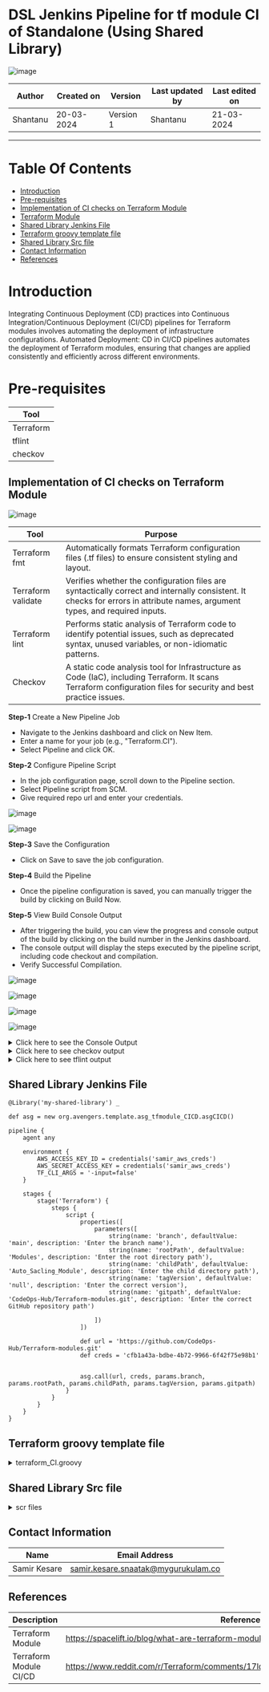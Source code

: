 # DSL Jenkins Pipeline for tf module CI of Standalone (Using Shared Library)

![image](https://github.com/avengers-p7/Documentation/assets/156056460/44f80ab7-909e-48c2-8b1e-ea004054137e)

|   Author        |  Created on   |  Version   | Last updated by  | Last edited on |
| --------------- | --------------| -----------|----------------- | -------------- |
| Shantanu |  20-03-2024  |  Version 1 | Shantanu | 21-03-2024   |
***

# Table Of Contents
- [Introduction](#introduction)
- [Pre-requisites](https://github.com/avengers-p7/Documentation/blob/main/Terraform/Terraform_CI/Terraform_CI_POC.md#pre-requisites)
- [Implementation of CI checks on Terraform Module](https://github.com/avengers-p7/Documentation/blob/main/Terraform/Terraform_CI/Terraform_CI_POC.md#implementation-of-ci-checks-on-terraform-module-1)
- [Terraform Module](https://github.com/avengers-p7/Documentation/blob/main/Terraform/Terraform_CI/Terraform_CI_POC.md#terraform-module)
- [Shared Library Jenkins File](https://github.com/avengers-p7/Documentation/blob/main/Terraform/Terraform_CI/Terraform_CI_POC.md#shared-library-jenkins-file)
- [Terraform groovy template file](https://github.com/avengers-p7/Documentation/blob/main/Terraform/Terraform_CI/Terraform_CI_POC.md#terraform-groovy-template-file)
- [Shared Library Src file](https://github.com/avengers-p7/Documentation/blob/main/Terraform/Terraform_CI/Terraform_CI_POC.md#shared-library-src-file)
- [Contact Information](https://github.com/avengers-p7/Documentation/blob/main/Terraform/Terraform_CI/Terraform_CI_POC.md#contact-information)
- [References](https://github.com/avengers-p7/Documentation/blob/main/Terraform/Terraform_CI/Terraform_CI_POC.md#references)

# Introduction
Integrating Continuous Deployment (CD) practices into Continuous Integration/Continuous Deployment (CI/CD) pipelines for Terraform
modules involves automating the deployment of infrastructure configurations. Automated Deployment: CD in CI/CD pipelines automates the
deployment of Terraform modules, ensuring that changes are applied consistently and efficiently across different environments.

# Pre-requisites

| Tool |
|------|
| Terraform |
| tflint |
| checkov |

## Implementation of CI checks on Terraform Module

![image](https://github.com/avengers-p7/Documentation/assets/156056460/923eea03-8c36-4c93-ae51-554ac3e05cc8)


| Tool             | Purpose                                                                                                                                                                  |
|------------------|--------------------------------------------------------------------------------------------------------------------------------------------------------------------------|
| Terraform fmt    | Automatically formats Terraform configuration files (.tf files) to ensure consistent styling and layout.                                                                   |
| Terraform validate | Verifies whether the configuration files are syntactically correct and internally consistent. It checks for errors in attribute names, argument types, and required inputs. |
| Terraform lint   | Performs static analysis of Terraform code to identify potential issues, such as deprecated syntax, unused variables, or non-idiomatic patterns.                           |
| Checkov          | A static code analysis tool for Infrastructure as Code (IaC), including Terraform. It scans Terraform configuration files for security and best practice issues.        |


**Step-1** Create a New Pipeline Job

- Navigate to the Jenkins dashboard and click on New Item.
- Enter a name for your job (e.g., "Terraform.CI").
- Select Pipeline and click OK.

**Step-2** Configure Pipeline Script

- In the job configuration page, scroll down to the Pipeline section.
- Select Pipeline script from SCM.
- Give required repo url and enter your credentials.

![image](https://github.com/CodeOps-Hub/Documentation/assets/156056570/8fd72425-3882-433a-bafc-7771fe9dbdcc)

![image](https://github.com/CodeOps-Hub/Documentation/assets/156056570/17f38b81-3756-4306-8dd9-9f0f1514cfd1)

**Step-3** Save the Configuration

- Click on Save to save the job configuration.

**Step-4** Build the Pipeline

- Once the pipeline configuration is saved, you can manually trigger the build by clicking on Build Now.

**Step-5** View Build Console Output

- After triggering the build, you can view the progress and console output of the build by clicking on the build number in the Jenkins dashboard.
- The console output will display the steps executed by the pipeline script, including code checkout and compilation.
- Verify Successful Compilation.

![image](https://github.com/CodeOps-Hub/Documentation/assets/156056570/62196046-1732-43e7-82e3-eba18bf740db)


![image](https://github.com/CodeOps-Hub/Documentation/assets/156056570/fac074c6-f609-4d66-b385-6665ffee68a6)

![image](https://github.com/CodeOps-Hub/Documentation/assets/156056570/4cb6dac3-3cfc-4546-85ce-f49667281e21)

![image](https://github.com/CodeOps-Hub/Documentation/assets/156056570/199afcc2-47a5-4824-803a-fc30639c27d6)


<details>
  <summary> Click here to see the Console Output</summary>
<br>

  ```shell
  
Console Output
Started by user khushi
Obtained SharedLibrary/Terraform_CI_JF/Jenkinsfile from git https://github.com/CodeOps-Hub/Jenkinsfile.git
Loading library shared-library@main
Attempting to resolve main from remote references...
 > git --version # timeout=10
 > git --version # 'git version 2.34.1'
using GIT_ASKPASS to set credentials khushi_pass_secret
 > git ls-remote -h -- https://github.com/CodeOps-Hub/SharedLibrary.git # timeout=10
Found match: refs/heads/main revision b2fbf43f4fe44c5701093be51f7563dad0cf117c
The recommended git tool is: NONE
using credential khushi_pass_secret
 > git rev-parse --resolve-git-dir /var/lib/jenkins/workspace/terraform.CICD@libs/9b45fc695856553d98bb823001a46a17146f4d25f13f1d010b47c5ae1c9c87b1/.git # timeout=10
Fetching changes from the remote Git repository
 > git config remote.origin.url https://github.com/CodeOps-Hub/SharedLibrary.git # timeout=10
Fetching without tags
Fetching upstream changes from https://github.com/CodeOps-Hub/SharedLibrary.git
 > git --version # timeout=10
 > git --version # 'git version 2.34.1'
using GIT_ASKPASS to set credentials khushi_pass_secret
 > git fetch --no-tags --force --progress -- https://github.com/CodeOps-Hub/SharedLibrary.git +refs/heads/*:refs/remotes/origin/* # timeout=10
Checking out Revision b2fbf43f4fe44c5701093be51f7563dad0cf117c (main)
 > git config core.sparsecheckout # timeout=10
 > git checkout -f b2fbf43f4fe44c5701093be51f7563dad0cf117c # timeout=10
Commit message: "Update terraform_CI.groovy"
 > git rev-list --no-walk 5a58e79675207c42472736ce8ea502cc037698f3 # timeout=10
[Pipeline] Start of Pipeline
[Pipeline] properties
[Pipeline] node
Running on Jenkins in /var/lib/jenkins/workspace/terraform.CICD
[Pipeline] {
[Pipeline] stage
[Pipeline] { (Clean Workspace)
[Pipeline] cleanWs
[WS-CLEANUP] Deleting project workspace...
[WS-CLEANUP] Deferred wipeout is used...
[WS-CLEANUP] done
[Pipeline] }
[Pipeline] // stage
[Pipeline] stage
[Pipeline] { (Clone)
[Pipeline] script
[Pipeline] {
[Pipeline] git
The recommended git tool is: NONE
using credential khushi_pass
Cloning the remote Git repository
Cloning repository https://github.com/HarshitSingh-Codes/jenkins-final.git
 > git init /var/lib/jenkins/workspace/terraform.CICD # timeout=10
Fetching upstream changes from https://github.com/HarshitSingh-Codes/jenkins-final.git
 > git --version # timeout=10
 > git --version # 'git version 2.34.1'
using GIT_ASKPASS to set credentials khushi_pass
 > git fetch --tags --force --progress -- https://github.com/HarshitSingh-Codes/jenkins-final.git +refs/heads/*:refs/remotes/origin/* # timeout=10
 > git config remote.origin.url https://github.com/HarshitSingh-Codes/jenkins-final.git # timeout=10
 > git config --add remote.origin.fetch +refs/heads/*:refs/remotes/origin/* # timeout=10
Avoid second fetch
 > git rev-parse refs/remotes/origin/main^{commit} # timeout=10
Checking out Revision 10f7018d067d3dd60d882d4bd9efc5f142469f8f (refs/remotes/origin/main)
 > git config core.sparsecheckout # timeout=10
 > git checkout -f 10f7018d067d3dd60d882d4bd9efc5f142469f8f # timeout=10
 > git branch -a -v --no-abbrev # timeout=10
 > git checkout -b main 10f7018d067d3dd60d882d4bd9efc5f142469f8f # timeout=10
Commit message: "vcjc"
 > git rev-list --no-walk 10f7018d067d3dd60d882d4bd9efc5f142469f8f # timeout=10
[Pipeline] }
[Pipeline] // script
[Pipeline] }
[Pipeline] // stage
[Pipeline] stage
[Pipeline] { (Terraform action)
[Pipeline] script
[Pipeline] {
[Pipeline] sh
+ cd modules/network
[Pipeline] }
[Pipeline] // script
[Pipeline] }
[Pipeline] // stage
[Pipeline] stage
[Pipeline] { (Terraform init)
[Pipeline] script
[Pipeline] {
[Pipeline] sh
+ cd modules/network
+ terraform init

[0m[1mInitializing the backend...[0m

[0m[1mInitializing provider plugins...[0m
- Finding latest version of hashicorp/aws...
- Installing hashicorp/aws v5.39.1...
- Installed hashicorp/aws v5.39.1 (signed by HashiCorp)

Terraform has created a lock file [1m.terraform.lock.hcl[0m to record the provider
selections it made above. Include this file in your version control repository
so that Terraform can guarantee to make the same selections by default when
you run "terraform init" in the future.[0m

[0m[1m[32mTerraform has been successfully initialized![0m[32m[0m
[0m[32m
You may now begin working with Terraform. Try running "terraform plan" to see
any changes that are required for your infrastructure. All Terraform commands
should now work.

If you ever set or change modules or backend configuration for Terraform,
rerun this command to reinitialize your working directory. If you forget, other
commands will detect it and remind you to do so if necessary.[0m
[Pipeline] }
[Pipeline] // script
[Pipeline] }
[Pipeline] // stage
[Pipeline] stage
[Pipeline] { (Terraform fmt)
[Pipeline] script
[Pipeline] {
[Pipeline] sh
+ cd modules/network
+ terraform fmt
main.tf
[Pipeline] }
[Pipeline] // script
[Pipeline] }
[Pipeline] // stage
[Pipeline] stage
[Pipeline] { (Terraform Validate)
[Pipeline] script
[Pipeline] {
[Pipeline] sh
+ cd modules/network
+ terraform validate
[32m[1mSuccess![0m The configuration is valid.
[0m
[Pipeline] }
[Pipeline] // script
[Pipeline] }
[Pipeline] // stage
[Pipeline] stage
[Pipeline] { (checkov)
[Pipeline] script
[Pipeline] {
[Pipeline] sh
+ cd modules/network
+ /var/lib/jenkins/.local/bin/checkov -d . -s --output-file-path . --skip-path ./tflint_report.jsonֿ


       _               _              
   ___| |__   ___  ___| | _______   __
  / __| '_ \ / _ \/ __| |/ / _ \ \ / /
 | (__| | | |  __/ (__|   < (_) \ V / 
  \___|_| |_|\___|\___|_|\_\___/ \_/  
                                      
By Prisma Cloud | version: 3.2.31 
Update available 3.2.31 -> 3.2.32
Run pip3 install -U checkov to update 


terraform scan results:

Passed checks: 6, Failed checks: 7, Skipped checks: 0

Check: CKV_AWS_130: "Ensure VPC subnets do not assign public IP by default"
	PASSED for resource: aws_subnet.private_subnets[0]
	File: /main.tf:25-31
	Guide: https://docs.prismacloud.io/en/enterprise-edition/policy-reference/aws-policies/aws-networking-policies/ensure-vpc-subnets-do-not-assign-public-ip-by-default
Check: CKV_AWS_130: "Ensure VPC subnets do not assign public IP by default"
	PASSED for resource: aws_subnet.private_subnets[1]
	File: /main.tf:25-31
	Guide: https://docs.prismacloud.io/en/enterprise-edition/policy-reference/aws-policies/aws-networking-policies/ensure-vpc-subnets-do-not-assign-public-ip-by-default
Check: CKV2_AWS_35: "AWS NAT Gateways should be utilized for the default route"
	PASSED for resource: aws_route.existing_rtb
	File: /main.tf:71-76
	Guide: https://docs.prismacloud.io/en/enterprise-edition/policy-reference/aws-policies/aws-networking-policies/ensure-aws-nat-gateways-are-utilized-for-the-default-route
Check: CKV2_AWS_35: "AWS NAT Gateways should be utilized for the default route"
	PASSED for resource: aws_route_table.public_rtb
	File: /main.tf:80-100
	Guide: https://docs.prismacloud.io/en/enterprise-edition/policy-reference/aws-policies/aws-networking-policies/ensure-aws-nat-gateways-are-utilized-for-the-default-route
Check: CKV2_AWS_35: "AWS NAT Gateways should be utilized for the default route"
	PASSED for resource: aws_route_table.private_rtb
	File: /main.tf:111-130
	Guide: https://docs.prismacloud.io/en/enterprise-edition/policy-reference/aws-policies/aws-networking-policies/ensure-aws-nat-gateways-are-utilized-for-the-default-route
Check: CKV2_AWS_19: "Ensure that all EIP addresses allocated to a VPC are attached to EC2 instances"
	PASSED for resource: aws_eip.elastic_ip
	File: /main.tf:44-47
	Guide: https://docs.prismacloud.io/en/enterprise-edition/policy-reference/aws-policies/aws-networking-policies/ensure-that-all-eip-addresses-allocated-to-a-vpc-are-attached-to-ec2-instances
Check: CKV_AWS_130: "Ensure VPC subnets do not assign public IP by default"
	FAILED for resource: aws_subnet.public_subnets[0]
	File: /main.tf:14-21
	Guide: https://docs.prismacloud.io/en/enterprise-edition/policy-reference/aws-policies/aws-networking-policies/ensure-vpc-subnets-do-not-assign-public-ip-by-default

		14 | resource "aws_subnet" "public_subnets" {
		15 |   count                   = length(var.public_subnets_cidr)
		16 |   vpc_id                  = aws_vpc.vpc-01.id
		17 |   cidr_block              = var.public_subnets_cidr[count.index]
		18 |   availability_zone       = var.public_subnets_az[count.index]
		19 |   map_public_ip_on_launch = var.enable_map_public_ip_on_launch
		20 |   tags                    = var.public_subnets_tags[count.index]
		21 | }

Check: CKV_AWS_130: "Ensure VPC subnets do not assign public IP by default"
	FAILED for resource: aws_subnet.public_subnets[1]
	File: /main.tf:14-21
	Guide: https://docs.prismacloud.io/en/enterprise-edition/policy-reference/aws-policies/aws-networking-policies/ensure-vpc-subnets-do-not-assign-public-ip-by-default

		14 | resource "aws_subnet" "public_subnets" {
		15 |   count                   = length(var.public_subnets_cidr)
		16 |   vpc_id                  = aws_vpc.vpc-01.id
		17 |   cidr_block              = var.public_subnets_cidr[count.index]
		18 |   availability_zone       = var.public_subnets_az[count.index]
		19 |   map_public_ip_on_launch = var.enable_map_public_ip_on_launch
		20 |   tags                    = var.public_subnets_tags[count.index]
		21 | }

Check: CKV2_AWS_12: "Ensure the default security group of every VPC restricts all traffic"
	FAILED for resource: aws_vpc.vpc-01
	File: /main.tf:3-10
	Guide: https://docs.prismacloud.io/en/enterprise-edition/policy-reference/aws-policies/aws-networking-policies/networking-4

		3  | resource "aws_vpc" "vpc-01" {
		4  |   cidr_block           = var.vpc_cidr
		5  |   enable_dns_support   = var.vpc_enable_dns_support
		6  |   enable_dns_hostnames = var.vpc_enable_dns_hostnames
		7  |   tags = {
		8  |     Name = var.vpc_name
		9  |   }
		10 | }

Check: CKV2_AWS_11: "Ensure VPC flow logging is enabled in all VPCs"
	FAILED for resource: aws_vpc.vpc-01
	File: /main.tf:3-10
	Guide: https://docs.prismacloud.io/en/enterprise-edition/policy-reference/aws-policies/aws-logging-policies/logging-9-enable-vpc-flow-logging

		3  | resource "aws_vpc" "vpc-01" {
		4  |   cidr_block           = var.vpc_cidr
		5  |   enable_dns_support   = var.vpc_enable_dns_support
		6  |   enable_dns_hostnames = var.vpc_enable_dns_hostnames
		7  |   tags = {
		8  |     Name = var.vpc_name
		9  |   }
		10 | }

Check: CKV2_AWS_44: "Ensure AWS route table with VPC peering does not contain routes overly permissive to all traffic"
	FAILED for resource: aws_route.existing_rtb
	File: /main.tf:71-76
	Guide: https://docs.prismacloud.io/en/enterprise-edition/policy-reference/aws-policies/aws-networking-policies/ensure-aws-route-table-with-vpc-peering-does-not-contain-routes-overly-permissive-to-all-traffic

		71 | resource "aws_route" "existing_rtb" {
		72 |   route_table_id            = var.existing_rtb
		73 |   destination_cidr_block    = var.vpc_cidr
		74 |   vpc_peering_connection_id = aws_vpc_peering_connection.peer_01.id
		75 |   depends_on                = [aws_vpc_peering_connection.peer_01]
		76 | }

Check: CKV2_AWS_44: "Ensure AWS route table with VPC peering does not contain routes overly permissive to all traffic"
	FAILED for resource: aws_route_table.public_rtb
	File: /main.tf:80-100
	Guide: https://docs.prismacloud.io/en/enterprise-edition/policy-reference/aws-policies/aws-networking-policies/ensure-aws-route-table-with-vpc-peering-does-not-contain-routes-overly-permissive-to-all-traffic

		80  | resource "aws_route_table" "public_rtb" {
		81  |   vpc_id = aws_vpc.vpc-01.id
		82  |   route {
		83  |     cidr_block = "10.0.0.0/16"
		84  |     gateway_id = "local"
		85  |   }
		86  |   route {
		87  |     cidr_block = "0.0.0.0/0"
		88  |     gateway_id = aws_internet_gateway.igw.id
		89  |   }
		90  |   route {
		91  |     cidr_block                = var.existing_vpc_cidr
		92  |     vpc_peering_connection_id = aws_vpc_peering_connection.peer_01.id
		93  |   }
		94  | 
		95  |   tags = {
		96  |     Name = var.pub_route_table_name
		97  |   }
		98  | 
		99  |   depends_on = [aws_vpc_peering_connection.peer_01, aws_internet_gateway.igw]
		100 | }

Check: CKV2_AWS_44: "Ensure AWS route table with VPC peering does not contain routes overly permissive to all traffic"
	FAILED for resource: aws_route_table.private_rtb
	File: /main.tf:111-130
	Guide: https://docs.prismacloud.io/en/enterprise-edition/policy-reference/aws-policies/aws-networking-policies/ensure-aws-route-table-with-vpc-peering-does-not-contain-routes-overly-permissive-to-all-traffic

		111 | resource "aws_route_table" "private_rtb" {
		112 |   vpc_id = aws_vpc.vpc-01.id
		113 |   route {
		114 |     cidr_block = "10.0.0.0/16"
		115 |     gateway_id = "local"
		116 |   }
		117 |   route {
		118 |     cidr_block     = "0.0.0.0/0"
		119 |     nat_gateway_id = aws_nat_gateway.ninja_nat.id
		120 |   }
		121 |   route {
		122 |     cidr_block                = var.existing_vpc_cidr
		123 |     vpc_peering_connection_id = aws_vpc_peering_connection.peer_01.id
		124 |   }
		125 | 
		126 |   tags = {
		127 |     Name = var.pri_route_table_name
		128 |   }
		129 |   depends_on = [aws_nat_gateway.ninja_nat, aws_vpc_peering_connection.peer_01]
		130 | }


[Pipeline] }
[Pipeline] // script
[Pipeline] }
[Pipeline] // stage
[Pipeline] stage
[Pipeline] { (Static Code Analysis)
[Pipeline] script
[Pipeline] {
[Pipeline] sh
+ sudo bash
+ curl -s https://raw.githubusercontent.com/terraform-linters/tflint/master/install_linux.sh
arch=amd64
os=linux_amd64


====================================================
Looking up the latest version ...
Downloading TFLint v0.50.3
Downloaded successfully


====================================================
Unpacking /tmp/tflint.avcjOqLFIz/tflint.zip ...
Archive:  /tmp/tflint.avcjOqLFIz/tflint.zip
  inflating: /tmp/tflint.avcjOqLFIz/tflint  
Installing /tmp/tflint.avcjOqLFIz/tflint to /usr/local/bin/ ...
removed '/usr/local/bin/tflint'
'/tmp/tflint.avcjOqLFIz/tflint' -> '/usr/local/bin/tflint'
Cleaning temporary downloaded files directory /tmp/tflint.avcjOqLFIz ...


====================================================
Current tflint version
TFLint version 0.50.3
+ ruleset.terraform (0.5.0-bundled)
[Pipeline] sh
+ cd modules/network
+ tee tflint_report.json
+ tflint --format default
6 issue(s) found:

Warning: terraform "required_version" attribute is required (terraform_required_version)

  on  line 0:
   (source code not available)

Reference: https://github.com/terraform-linters/tflint-ruleset-terraform/blob/v0.5.0/docs/rules/terraform_required_version.md

Warning: [Fixable] List items should be accessed using square brackets (terraform_deprecated_index)

  on main.tf line 105:
 105:   count          = length(aws_subnet.public_subnets.*.id)

Reference: https://github.com/terraform-linters/tflint-ruleset-terraform/blob/v0.5.0/docs/rules/terraform_deprecated_index.md

Warning: Missing version constraint for provider "aws" in `required_providers` (terraform_required_providers)

  on main.tf line 134:
 134: resource "aws_route_table_association" "private_route_association01" {

Reference: https://github.com/terraform-linters/tflint-ruleset-terraform/blob/v0.5.0/docs/rules/terraform_required_providers.md

Warning: [Fixable] List items should be accessed using square brackets (terraform_deprecated_index)

  on main.tf line 136:
 136:   count          = length(aws_subnet.private_subnets.*.id)

Reference: https://github.com/terraform-linters/tflint-ruleset-terraform/blob/v0.5.0/docs/rules/terraform_deprecated_index.md

Warning: [Fixable] List items should be accessed using square brackets (terraform_deprecated_index)

  on output.tf line 6:
   6:   value = aws_subnet.public_subnets.*.id

Reference: https://github.com/terraform-linters/tflint-ruleset-terraform/blob/v0.5.0/docs/rules/terraform_deprecated_index.md

Warning: [Fixable] List items should be accessed using square brackets (terraform_deprecated_index)

  on output.tf line 11:
  11:   value = aws_subnet.private_subnets.*.id

Reference: https://github.com/terraform-linters/tflint-ruleset-terraform/blob/v0.5.0/docs/rules/terraform_deprecated_index.md

[Pipeline] }
[Pipeline] // script
[Pipeline] }
[Pipeline] // stage
[Pipeline] stage
[Pipeline] { (Archive)
[Pipeline] script
[Pipeline] {
[Pipeline] archiveArtifacts
Archiving artifacts
[Pipeline] }
[Pipeline] // script
[Pipeline] }
[Pipeline] // stage
[Pipeline] stage
[Pipeline] { (Archive)
[Pipeline] script
[Pipeline] {
[Pipeline] archiveArtifacts
Archiving artifacts
[Pipeline] }
[Pipeline] // script
[Pipeline] }
[Pipeline] // stage
[Pipeline] }
[Pipeline] // node
[Pipeline] End of Pipeline
Finished: SUCCESS

```
</details>

<details>
	<summary> Click here to see checkov output</summary>
<br>
	
```shell
	
 terraform scan results:
terraform scan results:

Passed checks: 11, Failed checks: 2, Skipped checks: 0

Check: CKV_AWS_260: "Ensure no security groups allow ingress from 0.0.0.0:0 to port 80"
	PASSED for resource: aws_security_group.security_group
	File: /main.tf:7-33
	Guide: [1mhttps://docs.prismacloud.io/en/enterprise-edition/policy-reference/aws-policies/aws-networking-policies/ensure-aws-security-groups-do-not-allow-ingress-from-00000-to-port-80
Check: CKV_AWS_24: "Ensure no security groups allow ingress from 0.0.0.0:0 to port 22"
	PASSED for resource: aws_security_group.security_group
	File: /main.tf:7-33
	Guide: [1mhttps://docs.prismacloud.io/en/enterprise-edition/policy-reference/aws-policies/aws-networking-policies/networking-1-port-security
Check: CKV_AWS_25: "Ensure no security groups allow ingress from 0.0.0.0:0 to port 3389"
	PASSED for resource: aws_security_group.security_group
	File: /main.tf:7-33
	Guide: [1mhttps://docs.prismacloud.io/en/enterprise-edition/policy-reference/aws-policies/aws-networking-policies/networking-2
Check: CKV_AWS_277: "Ensure no security groups allow ingress from 0.0.0.0:0 to port -1"
	PASSED for resource: aws_security_group.security_group
	File: /main.tf:7-33
	Guide: [1mhttps://docs.prismacloud.io/en/enterprise-edition/policy-reference/aws-policies/aws-networking-policies/ensure-aws-security-group-does-not-allow-all-traffic-on-all-ports
Check: CKV_AWS_341: "Ensure Launch template should not have a metadata response hop limit greater than 1"
	PASSED for resource: aws_launch_template.Template
	File: /main.tf:55-70
	Guide: [1mhttps://docs.prismacloud.io/en/enterprise-edition/policy-reference/aws-policies/aws-general-policies/bc-aws-341
Check: CKV_AWS_46: "Ensure no hard-coded secrets exist in EC2 user data"
	PASSED for resource: aws_launch_template.Template
	File: /main.tf:55-70
	Guide: [1mhttps://docs.prismacloud.io/en/enterprise-edition/policy-reference/aws-policies/secrets-policies/bc-aws-secrets-1
Check: CKV_AWS_88: "EC2 instance should not have public IP."
	PASSED for resource: aws_launch_template.Template
	File: /main.tf:55-70
	Guide: [1mhttps://docs.prismacloud.io/en/enterprise-edition/policy-reference/aws-policies/public-policies/public-12
Check: CKV_AWS_261: "Ensure HTTP HTTPS Target group defines Healthcheck"
	PASSED for resource: aws_lb_target_group.Target_group
	File: /main.tf:75-94
	Guide: [1mhttps://docs.prismacloud.io/en/enterprise-edition/policy-reference/aws-policies/aws-general-policies/ensure-aws-kendra-index-server-side-encryption-uses-customer-managed-keys-cmks
Check: CKV_AWS_315: "Ensure EC2 Auto Scaling groups use EC2 launch templates"
	PASSED for resource: aws_autoscaling_group.ASG
	File: /main.tf:118-136
	Guide: [1mhttps://docs.prismacloud.io/en/enterprise-edition/policy-reference/aws-policies/aws-general-policies/bc-aws-315
Check: CKV_AWS_153: "Autoscaling groups should supply tags to launch configurations"
	PASSED for resource: aws_autoscaling_group.ASG
	File: /main.tf:118-136
	Guide: [1mhttps://docs.prismacloud.io/en/enterprise-edition/policy-reference/aws-policies/aws-general-policies/autoscaling-groups-should-supply-tags-to-launch-configurations
Check: CKV2_AWS_5: "Ensure that Security Groups are attached to another resource"
	PASSED for resource: aws_security_group.security_group
	File: /main.tf:7-33
	Guide: [1mhttps://docs.prismacloud.io/en/enterprise-edition/policy-reference/aws-policies/aws-networking-policies/ensure-that-security-groups-are-attached-to-ec2-instances-or-elastic-network-interfaces-enis
Check: CKV_AWS_23: "Ensure every security groups rule has a description"
	FAILED for resource: aws_security_group.security_group
	File: /main.tf:7-33
	Guide: [1mhttps://docs.prismacloud.io/en/enterprise-edition/policy-reference/aws-policies/aws-networking-policies/networking-31

		[37m7  | [33mresource "aws_security_group" "security_group" {
		[37m8  | [33m  name        = var.security_name
		[37m9  | [33m  description = var.Security_description
		[37m10 | [33m  vpc_id      = var.SG_vpc_id
		[37m11 | [33m
		[37m12 | [33m  dynamic "ingress" {
		[37m13 | [33m    for_each = local.inbound_ports
		[37m14 | [33m    content {
		[37m15 | [33m      from_port = ingress.value.port
		[37m16 | [33m      to_port   = ingress.value.port
		[37m17 | [33m      protocol  = ingress.value.protocol
		[37m18 |       # Conditionally apply CIDR block or security group rule based on type
		[37m19 | [33m      cidr_blocks     = contains(keys(ingress.value), "cidr_blocks") ? [ingress.value.cidr_blocks] : null
		[37m20 | [33m      security_groups = contains(keys(ingress.value), "security_group_ids") ? [ingress.value.security_group_ids] : null
		[37m21 | [33m    }
		[37m22 | [33m  }
		[37m23 | [33m  dynamic "egress" {
		[37m24 | [33m    for_each = local.outbound_ports
		[37m25 | [33m    content {
		[37m26 | [33m      from_port   = egress.value.port
		[37m27 | [33m      to_port     = egress.value.port
		[37m28 | [33m      protocol    = egress.value.protocol
		[37m29 | [33m      cidr_blocks = [egress.value.cidr_blocks]
		[37m30 | [33m    }
		[37m31 | [33m  }
		[37m32 | [33m  tags = var.Sg_tags
		[37m33 | [33m}

Check: CKV_AWS_79: "Ensure Instance Metadata Service Version 1 is not enabled"
	FAILED for resource: aws_launch_template.Template
	File: /main.tf:55-70
	Guide: [1mhttps://docs.prismacloud.io/en/enterprise-edition/policy-reference/aws-policies/aws-general-policies/bc-aws-general-31

		[37m55 | [33mresource "aws_launch_template" "Template" {
		[37m56 | [33m  name          = var.template_name
		[37m57 | [33m  description   = var.template_description
		[37m58 | [33m  image_id      = var.AMI_ID
		[37m59 | [33m  instance_type = var.instance_type
		[37m60 | [33m  key_name      = aws_key_pair.key_pair.key_name
		[37m61 | [33m  network_interfaces {
		[37m62 | [33m    security_groups = [aws_security_group.security_group.id]
		[37m63 | [33m    subnet_id       = var.subnet_ID
		[37m64 | [33m  }
		[37m65 |   # user_data = base64encode(templatefile(var.user_data_script_path, { varibale_name = Value (Fatch in Resources) })) if you need any variable pass in User data
		[37m66 | [33m  user_data = filebase64(var.user_data_script_path)
		[37m67 | [33m  tags = {
		[37m68 | [33m    Name = var.template_name
		[37m69 | [33m  }
		[37m70 | [33m}

terraform_plan scan results:

Passed checks: 0, Failed checks: 0, Skipped checks: 0, Parsing errors: 1

Error parsing file ./tflint_report.jsonÖ¿

```

</details>

<details>
	<summary> Click here to see tflint output </summary>
	<br>

 ```shell
4 issue(s) found:

Warning: terraform "required_version" attribute is required (terraform_required_version)

  on  line 0:
   (source code not available)

Reference: https://github.com/terraform-linters/tflint-ruleset-terraform/blob/v0.5.0/docs/rules/terraform_required_version.md

Warning: Missing version constraint for provider "tls" in `required_providers` (terraform_required_providers)

  on main.tf line 38:
  38: resource "tls_private_key" "private_key" {

Reference: https://github.com/terraform-linters/tflint-ruleset-terraform/blob/v0.5.0/docs/rules/terraform_required_providers.md

Warning: Missing version constraint for provider "local" in `required_providers` (terraform_required_providers)

  on main.tf line 50:
  50: resource "local_file" "private_key" {

Reference: https://github.com/terraform-linters/tflint-ruleset-terraform/blob/v0.5.0/docs/rules/terraform_required_providers.md

Warning: Missing version constraint for provider "aws" in `required_providers` (terraform_required_providers)

  on main.tf line 141:
 141: resource "aws_autoscaling_policy" "ASG_Policy" {

Reference: https://github.com/terraform-linters/tflint-ruleset-terraform/blob/v0.5.0/docs/rules/terraform_required_providers.md

```
</details>



## Shared Library Jenkins File

```shell
@Library('my-shared-library') _

def asg = new org.avengers.template.asg_tfmodule_CICD.asgCICD()

pipeline {
    agent any
    
    environment {
        AWS_ACCESS_KEY_ID = credentials('samir_aws_creds')
        AWS_SECRET_ACCESS_KEY = credentials('samir_aws_creds')
        TF_CLI_ARGS = '-input=false'
    }
    
    stages {
        stage('Terraform') {
            steps {
                script {
                    properties([
                        parameters([
                            string(name: 'branch', defaultValue: 'main', description: 'Enter the branch name'),
                            string(name: 'rootPath', defaultValue: 'Modules', description: 'Enter the root directory path'),
                            string(name: 'childPath', defaultValue: 'Auto_Sacling_Module', description: 'Enter the child directory path'),
                            string(name: 'tagVersion', defaultValue: 'null', description: 'Enter the correct version'),
                            string(name: 'gitpath', defaultValue: 'CodeOps-Hub/Terraform-modules.git', description: 'Enter the correct GitHub repository path')
                           
                        ])
                    ])

                    def url = 'https://github.com/CodeOps-Hub/Terraform-modules.git'
                    def creds = 'cfb1a43a-bdbe-4b72-9966-6f42f75e98b1'
                    
                    
                    asg.call(url, creds, params.branch, params.rootPath, params.childPath, params.tagVersion, params.gitpath)
                }
            }
        }
    }
}
```
## Terraform groovy template file
<details>
<summary> terraform_CI.groovy </summary>
<br>

```shell
package org.avengers.template.asg_tfmodule_CICD


import org.avengers.common.*
import org.avengers.asg_tfmodule_CICD.*

def call(String url, String creds, String branch, String rootPath, String childPath, String tagVersion, String gitpath){

    
    gitCheckoutPrivate = new GitCheckoutPrivate()
    asg_tfmodule_CI = new asg_tfmodule_CI()
    asg_tfmodule_CD = new asg_tfmodule_CD()
    
    gitCheckoutPrivate.call(url, creds, branch)
    asg_tfmodule_CI.call(rootPath, childPath, tagVersion)
    asg_tfmodule_CD.call(gitpath, creds, tagVersion)
}
```
</details>

## Shared Library Src file

<details>
<summary>scr files</summary>
<br>
action.grovvy

```shell
package org.avengers.asg_tfmodule_CICD

def call(String rootPath, String childPath, String tagVersion) {
    stage("Terraform action") {
        script {
            sh "cd ${rootPath}/${childPath}"
        }
    }
    stage('Terraform init') {
        script {
            // Initialize Terraform working directory
            sh "cd ${rootPath}/${childPath} && terraform init"
        }
    }
    stage('Terraform fmt') {
        script {
            // Stage to format Terraform files
            sh "cd ${rootPath}/${childPath} && sudo terraform fmt"
        }
    }
    stage('Terraform Validate') {
        script {
            // Validate Terraform configurations
            sh "cd ${rootPath}/${childPath} && sudo terraform validate"
        }
    }
      stage('Static Code Analysis') {
        script {
            // Install TFLint and run static code analysis
            sh "curl -s https://raw.githubusercontent.com/terraform-linters/tflint/master/install_linux.sh | sudo bash"
            sh "cd ${rootPath}/${childPath} && tflint --format default | tee tflint_report.json"
        }
    }

    stage('checkov') {
        script {

            // Check if Checkov is installed
           def checkovInstalled = sh(script: 'test -x /var/lib/jenkins/.local/bin/checkov && echo "Installed"', returnStatus: true)
            if (checkovInstalled == 0) {
               echo "Checkov is already installed."
           } else {
                echo "Checkov is not installed. Installing..."
                sh "pip install checkov"
                sh "python3 -m pip install checkov"
                sh 'echo "export PATH=\"`python3 -m site --user-base`/bin:\$PATH\"" >> ~/.bashrc'
                sh "sudo apt install pipenv -y"
                sh "pip install checkov"
                
            }
            // Stage to run Checkov for Terraform
            sh "cd ${rootPath}/${childPath} && /var/lib/jenkins/.local/bin/checkov -d . -s --output-file-path . --skip-path ./tflint_report.jsonֿ"
        }
    }
    stage("Terraform Plan") {
        script {
            sh "cd ${rootPath}/${childPath} && terraform plan"
        }
    }
    
   stage('Git Tag Stage') {
        script {
            // Tag the version
            sh "git tag -a v${tagVersion} -m 'Version ${tagVersion}'"
        }
    }
}
```

</details>

## Contact Information
| Name            | Email Address                        |
|-----------------|--------------------------------------|
| Samir Kesare | samir.kesare.snaatak@mygurukulam.co |

## References

| Description                                   | References  
| --------------------------------------------  | -------------------------------------------------|
| Terraform Module | https://spacelift.io/blog/what-are-terraform-modules-and-how-do-they-work |
| Terraform Module CI/CD | https://www.reddit.com/r/Terraform/comments/17ldr9i/cicd_for_creating_terraform_modules/ |



